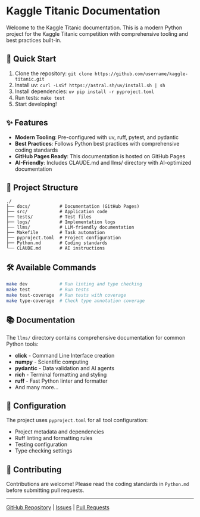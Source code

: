 # Kaggle Titanic Documentation

Welcome to the Kaggle Titanic documentation. This is a modern Python project for the Kaggle Titanic competition with comprehensive tooling and best practices built-in.

## 🚀 Quick Start

1. Clone the repository: `git clone https://github.com/username/kaggle-titanic.git`
2. Install uv: `curl -LsSf https://astral.sh/uv/install.sh | sh`
3. Install dependencies: `uv pip install -r pyproject.toml`
4. Run tests: `make test`
5. Start developing!

## ✨ Features

- **Modern Tooling**: Pre-configured with uv, ruff, pytest, and pydantic
- **Best Practices**: Follows Python best practices with comprehensive coding standards
- **GitHub Pages Ready**: This documentation is hosted on GitHub Pages
- **AI-Friendly**: Includes CLAUDE.md and llms/ directory with AI-optimized documentation

## 📁 Project Structure

```
./
├── docs/           # Documentation (GitHub Pages)
├── src/            # Application code
├── tests/          # Test files
├── logs/           # Implementation logs
├── llms/           # LLM-friendly documentation
├── Makefile        # Task automation
├── pyproject.toml  # Project configuration
├── Python.md       # Coding standards
└── CLAUDE.md       # AI instructions
```

## 🛠️ Available Commands

```bash
make dev            # Run linting and type checking
make test           # Run tests
make test-coverage  # Run tests with coverage
make type-coverage  # Check type annotation coverage
```

## 📚 Documentation

The `llms/` directory contains comprehensive documentation for common Python tools:

- **click** - Command Line Interface creation
- **numpy** - Scientific computing
- **pydantic** - Data validation and AI agents
- **rich** - Terminal formatting and styling
- **ruff** - Fast Python linter and formatter
- And many more...

## 🔧 Configuration

The project uses `pyproject.toml` for all tool configuration:
- Project metadata and dependencies
- Ruff linting and formatting rules
- Testing configuration
- Type checking settings

## 🤝 Contributing

Contributions are welcome! Please read the coding standards in `Python.md` before submitting pull requests.

---

[GitHub Repository](https://github.com/username/kaggle-titanic) | 
[Issues](https://github.com/username/kaggle-titanic/issues) | 
[Pull Requests](https://github.com/username/kaggle-titanic/pulls)